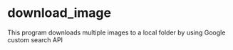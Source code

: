 # download_image
This program downloads multiple images to a local folder by using Google custom search API
